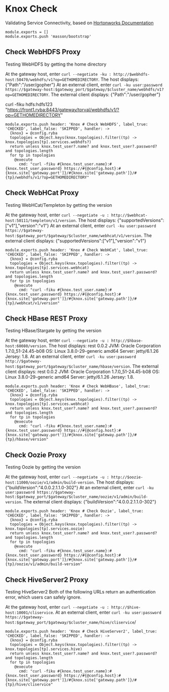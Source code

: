 
# Knox Check

Validating Service Connectivity, based on [Hortonworks Documentation][doc]

    module.exports = []
    module.exports.push 'masson/bootstrap'

## Check WebHDFS Proxy

Testing WebHDFS by getting the home directory

At the gateway host, enter `curl --negotiate -ku : http://$webhdfs-host:50470/webhdfs/v1?op=GETHOMEDIRECTORY`. 
The host displays: {"Path":"/user/gopher"}
At an external client, enter `curl -ku user:password https://$gateway-host:$gateway_port/$gateway/$cluster_name/webhdfs/v1?op=GETHOMEDIRECTORY`.
The external client displays: {"Path":"/user/gopher"}

curl -fiku hdfs:hdfs123 "https://front1.ryba:8443/gateway/torval/webhdfs/v1/?op=GETHOMEDIRECTORY"

    module.exports.push header: 'Knox # Check WebHDFS', label_true: 'CHECKED', label_false: 'SKIPPED', handler: ->
      {knox} = @config.ryba
      topologies = Object.keys(knox.topologies).filter((tp) -> knox.topologies[tp].services.webhdfs?)
      return unless knox.test_user?.name? and knox.test_user?.password? and topologies.length
      for tp in topologies
        @execute
          cmd: "curl -fiku #{knox.test_user.name}:#{knox.test_user.password} https://#{@config.host}:#{knox.site['gateway.port']}/#{knox.site['gateway.path']}/#{tp}/webhdfs/v1/?op=GETHOMEDIRECTORY"

## Check WebHCat Proxy

Testing WebHCat/Templeton by getting the version

At the gateway host, enter `curl --negotiate -u : http://$webhcat-host:50111/templeton/v1/version`.
The host displays: {"supportedVersions":["v1"],"version":"v1"}
At an external client, enter `curl -ku user:password https://$gateway-host:$gateway_port/$gateway/$cluster_name/webhcat/v1/version`.
The external client displays: {"supportedVersions":["v1"],"version":"v1"}

    module.exports.push header: 'Knox # Check WebHCat', label_true: 'CHECKED', label_false: 'SKIPPED', handler: ->
      {knox} = @config.ryba
      topologies = Object.keys(knox.topologies).filter((tp) -> knox.topologies[tp].services.webhcat)
      return unless knox.test_user?.name? and knox.test_user?.password? and topologies.length
      for tp in topologies
        @execute
          cmd: "curl -fiku #{knox.test_user.name}:#{knox.test_user.password} https://#{@config.host}:#{knox.site['gateway.port']}/#{knox.site['gateway.path']}/#{tp}/webhcat/v1/version"

## Check HBase REST Proxy

Testing HBase/Stargate by getting the version

At the gateway host, enter `curl --negotiate -u : http://$hbase-host:60080/version`.
The host displays:
rest 0.0.2 JVM: Oracle Corporation 1.7.0_51-24.45-b08 OS: Linux 3.8.0-29-generic amd64 Server: jetty/6.1.26 Jersey: 1.8.
At an external client, enter `curl -ku user:password http://$gateway-host:$gateway_port/$gateway/$cluster_name/hbase/version`.
The external client displays:
rest 0.0.2 JVM: Oracle Corporation 1.7.0_51-24.45-b08 OS: Linux 3.8.0-29-generic amd64 Server: jetty/6.1.26 Jersey: 1.8.

    module.exports.push header: 'Knox # Check WebHBase', label_true: 'CHECKED', label_false: 'SKIPPED', handler: ->
      {knox} = @config.ryba
      topologies = Object.keys(knox.topologies).filter((tp) -> knox.topologies[tp].services.webhcat)
      return unless knox.test_user?.name? and knox.test_user?.password? and topologies.length
      for tp in topologies
        @execute
          cmd: "curl -fiku #{knox.test_user.name}:#{knox.test_user.password} https://#{@config.host}:#{knox.site['gateway.port']}/#{knox.site['gateway.path']}/#{tp}/hbase/version"

## Check Oozie Proxy

Testing Oozie by getting the version

At the gateway host, enter `curl --negotiate -u : http://$oozie-host:11000/oozie/v1/admin/build-version`. 
The host displays:
{"buildVersion":"4.0.0.2.1.1.0-302"} 
At an external client, enter `curl -ku user:password https://$gateway-host:$gateway_port/$gateway/$cluster_name/oozie/v1/admin/build-version`.
The external client displays:
{"buildVersion":"4.0.0.2.1.1.0-302"}

    module.exports.push header: 'Knox # Check Oozie', label_true: 'CHECKED', label_false: 'SKIPPED', handler: ->
      {knox} = @config.ryba
      topologies = Object.keys(knox.topologies).filter((tp) -> knox.topologies[tp].services.oozie)
      return unless knox.test_user?.name? and knox.test_user?.password? and topologies.length
      for tp in topologies
        @execute
          cmd: "curl -fiku #{knox.test_user.name}:#{knox.test_user.password} https://#{@config.host}:#{knox.site['gateway.port']}/#{knox.site['gateway.path']}/#{tp}/oozie/v1/admin/build-version"

## Check HiveServer2 Proxy

Testing HiveServer2
Both of the following URLs return an authentication error, which users can safely ignore.

At the gateway host, enter `curl --negotiate -u : http://$hive-host:10001/cliservice`.
At an external client, enter `curl -ku user:password https://$gateway-host:$gateway_port/$gateway/$cluster_name/hive/cliservice`/

    module.exports.push header: 'Knox # Check HiveServer2', label_true: 'CHECKED', label_false: 'SKIPPED', handler: ->
      {knox} = @config.ryba
      topologies = Object.keys(knox.topologies).filter((tp) -> knox.topologies[tp].services.hive)
      return unless knox.test_user?.name? and knox.test_user?.password? and topologies.length
      for tp in topologies
        @execute
          cmd: "curl -fiku #{knox.test_user.name}:#{knox.test_user.password} https://#{@config.host}:#{knox.site['gateway.port']}/#{knox.site['gateway.path']}/#{tp}/hive/cliservice"

[doc]: http://docs.hortonworks.com/HDPDocuments/HDP2/HDP-2.2.8/bk_Knox_Gateway_Admin_Guide/content/validating_service_connectivity.html
